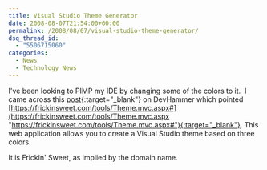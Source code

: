 ```yaml
---
title: Visual Studio Theme Generator
date: 2008-08-07T21:54:00+00:00
permalink: /2008/08/07/visual-studio-theme-generator/
dsq_thread_id:
  - "5506715060"
categories:
  - News
  - Technology News
---
```

I've been looking to PIMP my IDE by changing some of the colors to it.  I came across this [post](https://blogs.msdn.com/gduthie/archive/2008/08/07/visual-studio-theme-generator.aspx){:target="_blank"} on DevHammer which pointed [https://frickinsweet.com/tools/Theme.mvc.aspx#](https://frickinsweet.com/tools/Theme.mvc.aspx "https://frickinsweet.com/tools/Theme.mvc.aspx#"){:target="_blank"}. This web application allows you to create a Visual Studio theme based on three colors.

It is Frickin' Sweet, as implied by the domain name.
